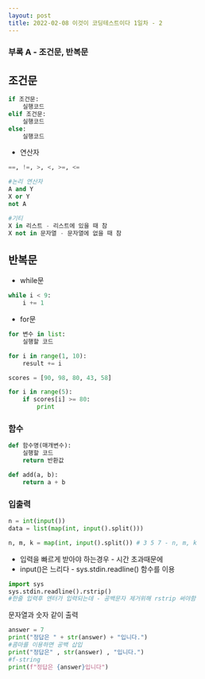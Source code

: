 ```yaml
---
layout: post
title: 2022-02-08 이것이 코딩테스트이다 1일차 - 2
---
```


### 부록 A - 조건문, 반복문

## 조건문

```python
if 조건문:
	실행코드
elif 조건문:
	실행코드
else:
	실행코드
```

- 연산자

```python
==, !=, >, <, >=, <=

#논리 연산자
A and Y
X or Y
not A

#기티
X in 리스트 - 리스트에 있을 때 참
X not in 문자열 - 문자열에 없을 때 참
```

## 반복문

- while문

```python
while i < 9:
	i += 1
```

- for문

```python
for 변수 in list:
	실행할 코드

for i in range(1, 10):
	result += i

scores = [90, 98, 80, 43, 58]

for i in range(5):
	if scores[i] >= 80:
		print
```

### 함수

```python
def 함수명(매개변수):
	실행할 코드
	return 반환값

def add(a, b):
	return a + b
```

### 입출력

```python
n = int(input())
data = list(map(int, input().split()))

n, m, k = map(int, input().split()) # 3 5 7 - n, m, k
```

- 입력을 빠르게 받아야 하는경우 - 시간 초과때문에
- input()은 느리다 - sys.stdin.readline() 함수를 이용

```python
import sys
sys.stdin.readline().rstrip()
#한줄 입력후 엔터가 입력되는데 - 공백문자 제거위해 rstrip 써야함
```

문자열과 숫자 같이 출력

```python
answer = 7
print("정답은 " + str(answer) + "입니다.")
#콤마를 이용하면 공백 삽입
print("정답은" , str(answer) , "입니다.")
#f-string
print(f"정답은 {answer}입니다")
```
